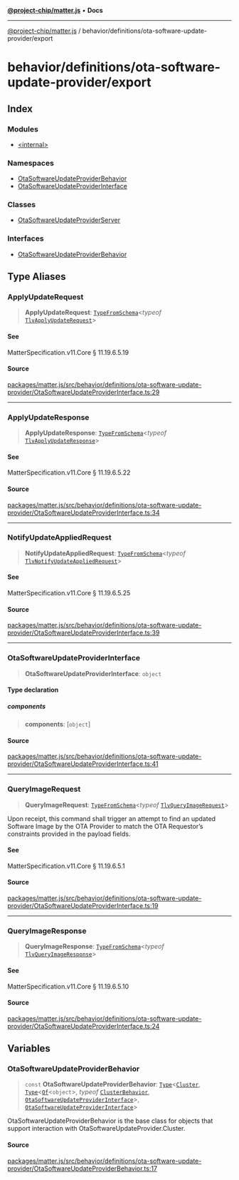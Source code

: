 [**@project-chip/matter.js**](../../../../README.md) • **Docs**

***

[@project-chip/matter.js](../../../../modules.md) / behavior/definitions/ota-software-update-provider/export

# behavior/definitions/ota-software-update-provider/export

## Index

### Modules

- [\<internal\>](-internal-/README.md)

### Namespaces

- [OtaSoftwareUpdateProviderBehavior](namespaces/OtaSoftwareUpdateProviderBehavior/README.md)
- [OtaSoftwareUpdateProviderInterface](namespaces/OtaSoftwareUpdateProviderInterface/README.md)

### Classes

- [OtaSoftwareUpdateProviderServer](classes/OtaSoftwareUpdateProviderServer.md)

### Interfaces

- [OtaSoftwareUpdateProviderBehavior](interfaces/OtaSoftwareUpdateProviderBehavior.md)

## Type Aliases

### ApplyUpdateRequest

> **ApplyUpdateRequest**: [`TypeFromSchema`](../../../../tlv/export/README.md#typefromschemas)\<*typeof* [`TlvApplyUpdateRequest`](../../../../cluster/export/namespaces/OtaSoftwareUpdateProvider/README.md#tlvapplyupdaterequest)\>

#### See

MatterSpecification.v11.Core § 11.19.6.5.19

#### Source

[packages/matter.js/src/behavior/definitions/ota-software-update-provider/OtaSoftwareUpdateProviderInterface.ts:29](https://github.com/project-chip/matter.js/blob/7a8cbb56b87d4ccf34bec5a9a95ab40a1711324f/packages/matter.js/src/behavior/definitions/ota-software-update-provider/OtaSoftwareUpdateProviderInterface.ts#L29)

***

### ApplyUpdateResponse

> **ApplyUpdateResponse**: [`TypeFromSchema`](../../../../tlv/export/README.md#typefromschemas)\<*typeof* [`TlvApplyUpdateResponse`](../../../../cluster/export/namespaces/OtaSoftwareUpdateProvider/README.md#tlvapplyupdateresponse)\>

#### See

MatterSpecification.v11.Core § 11.19.6.5.22

#### Source

[packages/matter.js/src/behavior/definitions/ota-software-update-provider/OtaSoftwareUpdateProviderInterface.ts:34](https://github.com/project-chip/matter.js/blob/7a8cbb56b87d4ccf34bec5a9a95ab40a1711324f/packages/matter.js/src/behavior/definitions/ota-software-update-provider/OtaSoftwareUpdateProviderInterface.ts#L34)

***

### NotifyUpdateAppliedRequest

> **NotifyUpdateAppliedRequest**: [`TypeFromSchema`](../../../../tlv/export/README.md#typefromschemas)\<*typeof* [`TlvNotifyUpdateAppliedRequest`](../../../../cluster/export/namespaces/OtaSoftwareUpdateProvider/README.md#tlvnotifyupdateappliedrequest)\>

#### See

MatterSpecification.v11.Core § 11.19.6.5.25

#### Source

[packages/matter.js/src/behavior/definitions/ota-software-update-provider/OtaSoftwareUpdateProviderInterface.ts:39](https://github.com/project-chip/matter.js/blob/7a8cbb56b87d4ccf34bec5a9a95ab40a1711324f/packages/matter.js/src/behavior/definitions/ota-software-update-provider/OtaSoftwareUpdateProviderInterface.ts#L39)

***

### OtaSoftwareUpdateProviderInterface

> **OtaSoftwareUpdateProviderInterface**: `object`

#### Type declaration

##### components

> **components**: [`object`]

#### Source

[packages/matter.js/src/behavior/definitions/ota-software-update-provider/OtaSoftwareUpdateProviderInterface.ts:41](https://github.com/project-chip/matter.js/blob/7a8cbb56b87d4ccf34bec5a9a95ab40a1711324f/packages/matter.js/src/behavior/definitions/ota-software-update-provider/OtaSoftwareUpdateProviderInterface.ts#L41)

***

### QueryImageRequest

> **QueryImageRequest**: [`TypeFromSchema`](../../../../tlv/export/README.md#typefromschemas)\<*typeof* [`TlvQueryImageRequest`](../../../../cluster/export/namespaces/OtaSoftwareUpdateProvider/README.md#tlvqueryimagerequest)\>

Upon receipt, this command shall trigger an attempt to find an updated Software Image by the OTA Provider to match
the OTA Requestor’s constraints provided in the payload fields.

#### See

MatterSpecification.v11.Core § 11.19.6.5.1

#### Source

[packages/matter.js/src/behavior/definitions/ota-software-update-provider/OtaSoftwareUpdateProviderInterface.ts:19](https://github.com/project-chip/matter.js/blob/7a8cbb56b87d4ccf34bec5a9a95ab40a1711324f/packages/matter.js/src/behavior/definitions/ota-software-update-provider/OtaSoftwareUpdateProviderInterface.ts#L19)

***

### QueryImageResponse

> **QueryImageResponse**: [`TypeFromSchema`](../../../../tlv/export/README.md#typefromschemas)\<*typeof* [`TlvQueryImageResponse`](../../../../cluster/export/namespaces/OtaSoftwareUpdateProvider/README.md#tlvqueryimageresponse)\>

#### See

MatterSpecification.v11.Core § 11.19.6.5.10

#### Source

[packages/matter.js/src/behavior/definitions/ota-software-update-provider/OtaSoftwareUpdateProviderInterface.ts:24](https://github.com/project-chip/matter.js/blob/7a8cbb56b87d4ccf34bec5a9a95ab40a1711324f/packages/matter.js/src/behavior/definitions/ota-software-update-provider/OtaSoftwareUpdateProviderInterface.ts#L24)

## Variables

### OtaSoftwareUpdateProviderBehavior

> `const` **OtaSoftwareUpdateProviderBehavior**: [`Type`](../../../cluster/export/namespaces/ClusterBehavior/interfaces/Type.md)\<[`Cluster`](../../../../cluster/export/namespaces/OtaSoftwareUpdateProvider/interfaces/Cluster.md), [`Type`](../../../cluster/export/namespaces/ClusterBehavior/interfaces/Type.md)\<[`Of`](../../../../cluster/export/namespaces/ClusterType/interfaces/Of.md)\<`object`\>, *typeof* [`ClusterBehavior`](../../../cluster/export/namespaces/ClusterBehavior/README.md), [`OtaSoftwareUpdateProviderInterface`](README.md#otasoftwareupdateproviderinterface)\>, [`OtaSoftwareUpdateProviderInterface`](README.md#otasoftwareupdateproviderinterface)\>

OtaSoftwareUpdateProviderBehavior is the base class for objects that support interaction with OtaSoftwareUpdateProvider.Cluster.

#### Source

[packages/matter.js/src/behavior/definitions/ota-software-update-provider/OtaSoftwareUpdateProviderBehavior.ts:17](https://github.com/project-chip/matter.js/blob/7a8cbb56b87d4ccf34bec5a9a95ab40a1711324f/packages/matter.js/src/behavior/definitions/ota-software-update-provider/OtaSoftwareUpdateProviderBehavior.ts#L17)
